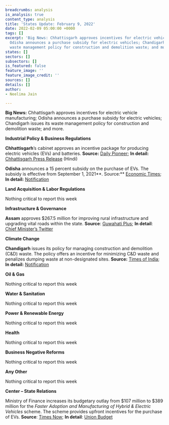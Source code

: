 ```yaml
---
breadcrumbs: analysis
is_analysis: true
content_type: analysis
title: 'States Update: February 9, 2022'
date: 2022-02-09 05:00:00 +0000
tags: []
excerpt: 'Big News: Chhattisgarh approves incentives for electric vehicle manufacturing;
  Odisha announces a purchase subsidy for electric vehicles; Chandigarh issues its
  waste management policy for construction and demolition waste; and more.'
states: []
sectors: []
subsectors: []
is_featured: false
feature_image: ''
feature_image_credit: ''
sources: []
details: []
author:
- Neelima Jain

---
```

**Big News:** Chhattisgarh approves incentives for electric vehicle manufacturing; Odisha announces a purchase subsidy for electric vehicles; Chandigarh issues its waste management policy for construction and demolition waste; and more.

**Industrial Policy & Business Regulations**

**Chhattisgarh**’s cabinet approves an incentive package for producing electric vehicles (EVs) and batteries. **Source:** [Daily Pioneer](https://www.dailypioneer.com/2022/state-editions/chhattisgarh-cabinet-approves-incentive-for-electric-vehicles.html); **In detail:** [Chhattisgarh Press Release](https://dprcg.gov.in/post/1643714168/Cabinet_Meeting_:_Date-_01_February_2022) (Hindi)

**Odisha** announces a 15 percent subsidy on the purchase of EVs. The subsidy is effective from September 1, 2021**. Source:** [Economic Times](https://economictimes.indiatimes.com/industry/renewables/odisha-announces-15-subsidy-on-purchase-of-electric-vehicles/articleshow/89271726.cms); **In detail:** [Notification](https://twitter.com/IPR_Odisha/status/1488149746745176066)

**Land Acquisition & Labor Regulations**

Nothing critical to report this week

**Infrastructure & Governance**

**Assam** approves $267.5 million for improving rural infrastructure and upgrading vital roads within the state. **Source**: [Guwahati Plus](https://www.guwahatiplus.com/assam/assam-cabinet-approves-rs-2000-crore-for-rural-infrastructure-improvement); **In detail**: [Chief Minister’s Twitter](https://twitter.com/himantabiswa/status/1488833119612731395?s=20&t=oapWa2Mk08hbVgETFFS8uA)

**Climate Change**

**Chandigarh** issues its policy for managing construction and demolition (C&D) waste. The policy offers an incentive for minimizing C&D waste and penalizes dumping waste at non-designated sites. **Source:** [Times of India](https://timesofindia.indiatimes.com/city/chandigarh/admn-notifies-cd-waste-policy/articleshow/89285908.cms); **In detail:** [Notification](https://chandigarh.gov.in/sites/default/files/jan2022/lg22-1533-0102.pdf)

**Oil & Gas**

Nothing critical to report this week

**Water & Sanitation**

Nothing critical to report this week

**Power & Renewable Energy**

Nothing critical to report this week

**Health**

Nothing critical to report this week

**Business Negative Reforms**

Nothing critical to report this week

**Any Other**

Nothing critical to report this week

**Center – State Relations**

Ministry of Finance increases its budgetary outlay from $107 million to $389 million for the _Faster Adoption and Manufacturing of Hybrid & Electric Vehicles_ scheme. The scheme provides upfront incentives for the purchase of EVs. **Source**: [Times Now](https://www.timesnownews.com/auto/features/article/allocation-for-ev-subsidies-in-india-gets-3-5x-increase-for-fy2023/855798); **In detail**: [Union Budget](https://www.indiabudget.gov.in/doc/eb/allsbe.pdf)